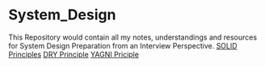 # System_Design
This Repository would contain all my notes, understandings and resources for System Design Preparation from an Interview Perspective.
[SOLID Principles](SOLID/SOLID.md)
[DRY Principle](DRY/DRY.md)
[YAGNI Priciple](YAGNI/YAGNI.md)